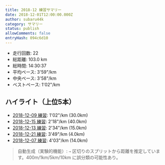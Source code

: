 ```yaml
---
title: 2018-12 練習サマリー
date: 2018-12-01T12:00:00.000Z
author: subaru44k
category: サマリー
status: publish
allowComments: false
entryHash: 094c6d10
---
```

- 走行回数: 22
- 総距離: 103.0 km
- 総時間: 14:30:37
- 平均ペース: 3'59"/km
- 中央ペース: 3'58"/km
- ベストペース: 1'02"/km

## ハイライト（上位5本）
- [2018-12-09 練習](/2018-12-09-5ab278bc72cd74491d5d1ba8e5de4d18/): 1'02"/km (30.0km)
- [2018-12-15 練習](/2018-12-15-3ea94500f5f3f0c210fdac9168f1fef1/): 2'18"/km (40.0km)
- [2018-12-13 練習](/2018-12-13-efc3ef8f9e0a5b5762470ed1e83db2f2/): 2'34"/km (15.0km)
- [2018-12-21 練習](/2018-12-21-74b9b4479257e9976f8be12861e06293/): 3'49"/km (4.0km)
- [2018-12-07 練習](/2018-12-07-a77d808fbe26d8cae3433cd24183376c/): 4'03"/km (14.0km)

> 自動生成（実験的機能）: `→` 区切りのスプリットから距離を推定しています。400m/1km/5km/10km に誤分類の可能性あり。
